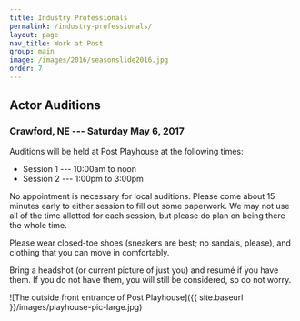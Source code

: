 ```yaml
---
title: Industry Professionals
permalink: /industry-professionals/
layout: page
nav_title: Work at Post
group: main
image: /images/2016/seasonslide2016.jpg
order: 7
---
```


## Actor Auditions

### __Crawford, NE --- Saturday May 6, 2017__

Auditions will be held at Post Playhouse at the following times:

* Session 1 --- 10:00am to noon
* Session 2 --- 1:00pm to 3:00pm

No appointment is necessary for local auditions. Please come about 15 minutes early to either session to fill out some paperwork. We may not use all of the time allotted for each session, but please do plan on being there the whole time.

Please wear closed-toe shoes (sneakers are best; no sandals, please), and clothing that you can move in comfortably.

Bring a headshot (or current picture of just you) and resum&eacute; if you have them. If you do not have them, you will still be considered, so do not worry.

![The outside front entrance of Post Playhouse]({{ site.baseurl }}/images/playhouse-pic-large.jpg)

